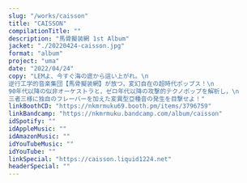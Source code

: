 ```yaml
---
slug: "/works/caisson"
title: "CAISSON"
compilationTitle: ""
description: "馬骨擬装網 1st Album"
jacket: "./20220424-caisson.jpg"
format: "album"
project: "uma"
date: "2022/04/24"
copy: "LEMよ、今すぐ海の底から這い上がれ。\n
逆行工学的音楽集団【馬骨擬装網】が放つ，変幻自在の超時代ポップス！\n
90年代以降の似非オーケストラと，ゼロ年代以降の攻撃的テクノポップを解析し，\n
三者三様に独自のフレーバーを加えた変異型亞種音の発生を目撃せよ！"
linkBoothCD: "https://nkmrmuku69.booth.pm/items/3796759"
linkBandcamp: "https://nkmrmuku.bandcamp.com/album/caisson"
idSpotify: ""
idAppleMusic: ""
idAmazonMusic: ""
idYouTubeMusic: ""
idYouTube: ""
linkSpecial: "https://caisson.liquid1224.net"
headerSpecial: ""
---
```

